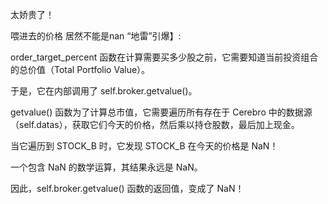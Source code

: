 太娇贵了！

喂进去的价格 居然不能是nan
“地雷”引爆】:

order_target_percent 函数在计算需要买多少股之前，它需要知道当前投资组合的总价值（Total Portfolio Value）。

于是，它在内部调用了 self.broker.getvalue()。

getvalue() 函数为了计算总市值，它需要遍历所有存在于 Cerebro 中的数据源（self.datas），获取它们今天的价格，然后乘以持仓股数，最后加上现金。

当它遍历到 STOCK_B 时，它发现 STOCK_B 在今天的价格是 NaN！

一个包含 NaN 的数学运算，其结果永远是 NaN。

因此，self.broker.getvalue() 函数的返回值，变成了 NaN！
